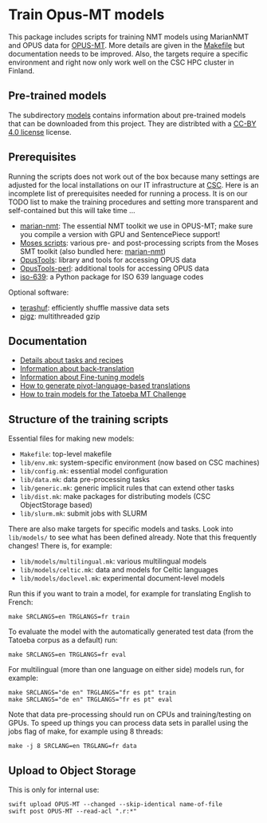 # Train Opus-MT models

This package includes scripts for training NMT models using MarianNMT and OPUS data for [OPUS-MT](https://github.com/Helsinki-NLP/Opus-MT). More details are given in the [Makefile](Makefile) but documentation needs to be improved. Also, the targets require a specific environment and right now only work well on the CSC HPC cluster in Finland.


## Pre-trained models

The subdirectory [models](https://github.com/Helsinki-NLP/Opus-MT-train/tree/master/models) contains information about pre-trained models that can be downloaded from this project. They are distribted with a [CC-BY 4.0 license](https://creativecommons.org/licenses/by/4.0/) license.


## Prerequisites

Running the scripts does not work out of the box because many settings are adjusted for the local installations on our IT infrastructure at [CSC](https://docs.csc.fi/). Here is an incomplete list of prerequisites needed for running a process. It is on our TODO list to make the training procedures and setting more transparent and self-contained but this will take time ...

* [marian-nmt](https://github.com/marian-nmt/): The essential NMT toolkit we use in OPUS-MT; make sure you compile a version with GPU and SentencePiece support!
* [Moses scripts](https://github.com/moses-smt/mosesdecoder): various pre- and post-processing scripts from the Moses SMT toolkit (also bundled here: [marian-nmt](https://github.com/marian-nmt/moses-scripts))
* [OpusTools](https://pypi.org/project/opustools): library and tools for accessing OPUS data
* [OpusTools-perl](https://github.com/Helsinki-NLP/OpusTools-perl): additional tools for accessing OPUS data
* [iso-639](https://pypi.org/project/iso-639/): a Python package for ISO 639 language codes

Optional software:

* [terashuf](https://github.com/alexandres/terashuf): efficiently shuffle massive data sets
* [pigz](https://zlib.net/pigz/): multithreaded gzip


## Documentation

* [Details about tasks and recipes](https://github.com/Helsinki-NLP/Opus-MT-train/tree/master/doc/README.md)
* [Information about back-translation](https://github.com/Helsinki-NLP/Opus-MT-train/tree/master/backtranslate/README.md)
* [Information about Fine-tuning models](https://github.com/Helsinki-NLP/OPUS-MT-train/blob/master/finetune/README.md)
* [How to generate pivot-language-based translations](https://github.com/Helsinki-NLP/OPUS-MT-train/blob/master/pivoting/README.md)
* [How to train models for the Tatoeba MT Challenge](https://github.com/Helsinki-NLP/Opus-MT-train/tree/master/doc/TatoebaChallenge.md)


## Structure of the training scripts

Essential files for making new models:

* `Makefile`: top-level makefile
* `lib/env.mk`: system-specific environment (now based on CSC machines)
* `lib/config.mk`: essential model configuration
* `lib/data.mk`: data pre-processing tasks
* `lib/generic.mk`: generic implicit rules that can extend other tasks
* `lib/dist.mk`: make packages for distributing models (CSC ObjectStorage based)
* `lib/slurm.mk`: submit jobs with SLURM

There are also make targets for specific models and tasks. Look into `lib/models/` to see what has been defined already. 
Note that this frequently changes! There is, for example:

* `lib/models/multilingual.mk`: various multilingual models
* `lib/models/celtic.mk`: data and models for Celtic languages
* `lib/models/doclevel.mk`: experimental document-level models


Run this if you want to train a model, for example for translating English to French:

```
make SRCLANGS=en TRGLANGS=fr train
```

To evaluate the model with the automatically generated test data (from the Tatoeba corpus as a default) run:

```
make SRCLANGS=en TRGLANGS=fr eval
```

For multilingual (more than one language on either side) models run, for example:

```
make SRCLANGS="de en" TRGLANGS="fr es pt" train
make SRCLANGS="de en" TRGLANGS="fr es pt" eval
```

Note that data pre-processing should run on CPUs and training/testing on GPUs. To speed up things you can process data sets in parallel using the jobs flag of make, for example using 8 threads:

```
make -j 8 SRCLANG=en TRGLANG=fr data
```




## Upload to Object Storage

This is only for internal use:

```
swift upload OPUS-MT --changed --skip-identical name-of-file
swift post OPUS-MT --read-acl ".r:*"
```

